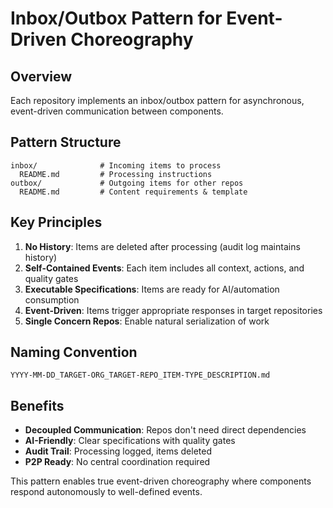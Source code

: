 # Inbox/Outbox Pattern for Event-Driven Choreography

## Overview

Each repository implements an inbox/outbox pattern for asynchronous, event-driven communication between components.

## Pattern Structure

```
inbox/              # Incoming items to process
  README.md         # Processing instructions
outbox/             # Outgoing items for other repos
  README.md         # Content requirements & template
```

## Key Principles

1. **No History**: Items are deleted after processing (audit log maintains history)
2. **Self-Contained Events**: Each item includes all context, actions, and quality gates
3. **Executable Specifications**: Items are ready for AI/automation consumption
4. **Event-Driven**: Items trigger appropriate responses in target repositories
5. **Single Concern Repos**: Enable natural serialization of work

## Naming Convention

`YYYY-MM-DD_TARGET-ORG_TARGET-REPO_ITEM-TYPE_DESCRIPTION.md`

## Benefits

- **Decoupled Communication**: Repos don't need direct dependencies
- **AI-Friendly**: Clear specifications with quality gates
- **Audit Trail**: Processing logged, items deleted
- **P2P Ready**: No central coordination required

This pattern enables true event-driven choreography where components respond autonomously to well-defined events.